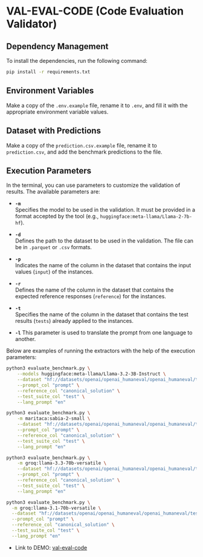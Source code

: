 # VAL-EVAL-CODE (Code Evaluation Validator)

## Dependency Management

To install the dependencies, run the following command:
```bash
pip install -r requirements.txt
```

## Environment Variables

Make a copy of the `.env.example` file, rename it to `.env`, and fill it with the appropriate environment variable values.

## Dataset with Predictions

Make a copy of the `prediction.csv.example` file, rename it to `prediction.csv`, and add the benchmark predictions to the file.

## Execution Parameters

In the terminal, you can use parameters to customize the validation of results. The available parameters are:

- **`-m`**  
  Specifies the model to be used in the validation. It must be provided in a format accepted by the tool (e.g., `huggingface:meta-llama/Llama-2-7b-hf`).  

- **`-d`**  
  Defines the path to the dataset to be used in the validation. The file can be in `.parquet` or `.csv` formats.  

- **`-p`**  
  Indicates the name of the column in the dataset that contains the input values (`input`) of the instances.  

- **`-r`**  
  Defines the name of the column in the dataset that contains the expected reference responses (`reference`) for the instances.  

- **`-t`**  
  Specifies the name of the column in the dataset that contains the test results (`tests`) already applied to the instances.  

- **`-l`**
  This parameter is used to translate the prompt from one language to another.

Below are examples of running the extractors with the help of the execution parameters:

```bash
python3 evaluate_benchmark.py \
    --models huggingface:meta-llama/Llama-3.2-3B-Instruct \
    --dataset "hf://datasets/openai/openai_humaneval/openai_humaneval/test-00000-of-00001.parquet" \
    --prompt_col "prompt" \
    --reference_col "canonical_solution" \
    --test_suite_col "test" \
    --lang_prompt "en"

python3 evaluate_benchmark.py \
    -m maritaca:sabia-2-small \
    --dataset "hf://datasets/openai/openai_humaneval/openai_humaneval/test-00000-of-00001.parquet" \
    --prompt_col "prompt" \
    --reference_col "canonical_solution" \
    --test_suite_col "test" \
    --lang_prompt "en"

python3 evaluate_benchmark.py \
    -m groq:llama-3.3-70b-versatile \
    --dataset "hf://datasets/openai/openai_humaneval/openai_humaneval/test-00000-of-00001.parquet" \
    --prompt_col "prompt" \
    --reference_col "canonical_solution" \
    --test_suite_col "test" \
    --lang_prompt "en"

python3 evaluate_benchmark.py \
  -m groq:llama-3.1-70b-versatile \
  --dataset "hf://datasets/openai/openai_humaneval/openai_humaneval/test-00000-of-00001.parquet" \
  --prompt_col "prompt" \
  --reference_col "canonical_solution" \
  --test_suite_col "test" \
  --lang_prompt "en"
```

- Link to DEMO: [val-eval-code](https://drive.google.com/file/d/1T4VKM0LQ7HSKogA6xDKi5sJg5DlFCQ3v/preview)

